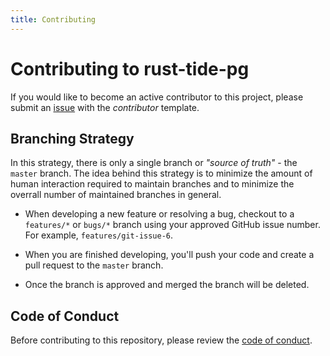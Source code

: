 ```yaml
---
title: Contributing
---
```


# Contributing to rust-tide-pg

If you would like to become an active contributor to this project, please submit an [issue](https://github.com/dgonzo27/rust-tide-pg/issues) with the _contributor_ template.

## Branching Strategy

In this strategy, there is only a single branch or _"source of truth"_ - the `master` branch. The idea behind this strategy is to minimize the amount of human interaction required to maintain branches and to minimize the overrall number of maintained branches in general.

- When developing a new feature or resolving a bug, checkout to a `features/*` or `bugs/*` branch using your approved GitHub issue number. For example, `features/git-issue-6`.

- When you are finished developing, you'll push your code and create a pull request to the `master` branch.

- Once the branch is approved and merged the branch will be deleted.

## Code of Conduct

Before contributing to this repository, please review the [code of conduct](./CODE_OF_CONDUCT.md).

